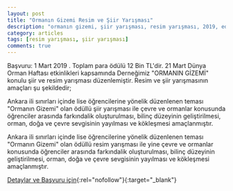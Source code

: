 ```yaml
---
layout: post
title: "Ormanın Gizemi Resim ve Şiir Yarışması"
description: "ormanın gizemi, şiir yarışması, resim yarışması, 2019, edebiyat yarışması, türkiye ormancılar derneği"
category: articles
tags: [resim yarışması, şiir yarışması]
comments: true
---
```


Başvuru: 1 Mart 2019 . Toplam para ödülü 12 Bin TL'dir.
21 Mart Dünya Orman Haftası etkinlikleri kapsamında Derneğimiz "ORMANIN GİZEMİ" konulu şiir ve resim yarışması düzenlemiştir. Resim ve şiir yarışmasının amaçları şu şekildedir;

Ankara ili sınırları içinde lise öğrencilerine yönelik düzenlenen teması "Ormanın Gizemi" olan ödüllü şiir yarışması ile çevre ve ormanlar konusunda öğrenciler arasında farkındalik oluşturulması, bilinç düzeyinin geliştirilmesi, orman, doğa ve çevre sevgisinin yayılması ve kökleşmesi amaçlanmıştır.

Ankara ili sınırları içinde lise öğrencilerine yönelik düzenlenen teması "Ormanın Gizemi" olan ödüllü resim yarışması ile yine çevre ve ormanlar konusunda öğrenciler arasında farkındalik oluşturulması, bilinç düzeyinin geliştirilmesi, orman, doğa ve çevre sevgisinin yayılması ve kökleşmesi amaçlanmıştır.


[Detaylar ve Başvuru için](http://prosds.istiklalyolu.com/sartname-2/sartname/?utm_source=edebiyatyarismalari.com&utm_medium=affiliate){:rel="nofollow"}{:target="_blank"}